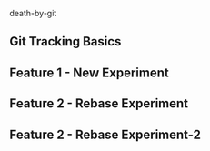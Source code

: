 death-by-git

## Git Tracking Basics

## Feature 1 - New Experiment

## Feature 2 - Rebase Experiment

## Feature 2 - Rebase Experiment-2